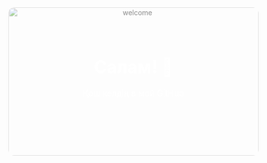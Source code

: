 <div align="center" style="position: relative; width: 100%; height: 300px; overflow: hidden; border-radius: 12px;">

  <img src="https://media.giphy.com/media/oFvFtrhrmIFFe/giphy.gif?cid=ecf05e470eeayqfc44s6w8cpbwj7ntqqxx7h24f8dxcs8uz8&ep=v1_gifs_search&rid=giphy.gif&ct=g" alt="welcome" style="width: 100%; height: 100%; object-fit: cover; opacity: 0.5; position: absolute; top: 0; left: 0; z-index: 0;" />

  <div style="position: relative; z-index: 1; padding: 50px 20px;">
    <h1 style="font-size: 2.5em; color: white;">Салам! 👋</h1>
    <p style="font-size: 1.2em; color: white;">Қош келдің в мой GitHub</p>
  </div>

</div>
